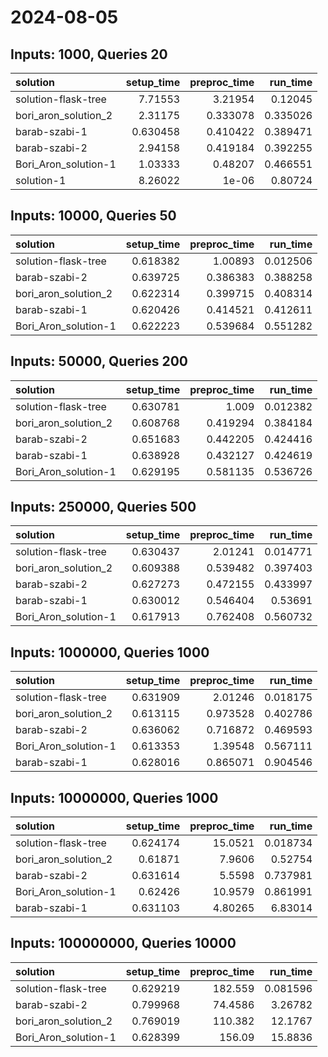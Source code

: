# 2024-08-05

## Inputs: 1000, Queries 20

| solution             |   setup_time |   preproc_time |   run_time |
|:---------------------|-------------:|---------------:|-----------:|
| solution-flask-tree  |     7.71553  |       3.21954  |   0.12045  |
| bori_aron_solution_2 |     2.31175  |       0.333078 |   0.335026 |
| barab-szabi-1        |     0.630458 |       0.410422 |   0.389471 |
| barab-szabi-2        |     2.94158  |       0.419184 |   0.392255 |
| Bori_Aron_solution-1 |     1.03333  |       0.48207  |   0.466551 |
| solution-1           |     8.26022  |       1e-06    |   0.80724  |

## Inputs: 10000, Queries 50

| solution             |   setup_time |   preproc_time |   run_time |
|:---------------------|-------------:|---------------:|-----------:|
| solution-flask-tree  |     0.618382 |       1.00893  |   0.012506 |
| barab-szabi-2        |     0.639725 |       0.386383 |   0.388258 |
| bori_aron_solution_2 |     0.622314 |       0.399715 |   0.408314 |
| barab-szabi-1        |     0.620426 |       0.414521 |   0.412611 |
| Bori_Aron_solution-1 |     0.622223 |       0.539684 |   0.551282 |

## Inputs: 50000, Queries 200

| solution             |   setup_time |   preproc_time |   run_time |
|:---------------------|-------------:|---------------:|-----------:|
| solution-flask-tree  |     0.630781 |       1.009    |   0.012382 |
| bori_aron_solution_2 |     0.608768 |       0.419294 |   0.384184 |
| barab-szabi-2        |     0.651683 |       0.442205 |   0.424416 |
| barab-szabi-1        |     0.638928 |       0.432127 |   0.424619 |
| Bori_Aron_solution-1 |     0.629195 |       0.581135 |   0.536726 |

## Inputs: 250000, Queries 500

| solution             |   setup_time |   preproc_time |   run_time |
|:---------------------|-------------:|---------------:|-----------:|
| solution-flask-tree  |     0.630437 |       2.01241  |   0.014771 |
| bori_aron_solution_2 |     0.609388 |       0.539482 |   0.397403 |
| barab-szabi-2        |     0.627273 |       0.472155 |   0.433997 |
| barab-szabi-1        |     0.630012 |       0.546404 |   0.53691  |
| Bori_Aron_solution-1 |     0.617913 |       0.762408 |   0.560732 |

## Inputs: 1000000, Queries 1000

| solution             |   setup_time |   preproc_time |   run_time |
|:---------------------|-------------:|---------------:|-----------:|
| solution-flask-tree  |     0.631909 |       2.01246  |   0.018175 |
| bori_aron_solution_2 |     0.613115 |       0.973528 |   0.402786 |
| barab-szabi-2        |     0.636062 |       0.716872 |   0.469593 |
| Bori_Aron_solution-1 |     0.613353 |       1.39548  |   0.567111 |
| barab-szabi-1        |     0.628016 |       0.865071 |   0.904546 |

## Inputs: 10000000, Queries 1000

| solution             |   setup_time |   preproc_time |   run_time |
|:---------------------|-------------:|---------------:|-----------:|
| solution-flask-tree  |     0.624174 |       15.0521  |   0.018734 |
| bori_aron_solution_2 |     0.61871  |        7.9606  |   0.52754  |
| barab-szabi-2        |     0.631614 |        5.5598  |   0.737981 |
| Bori_Aron_solution-1 |     0.62426  |       10.9579  |   0.861991 |
| barab-szabi-1        |     0.631103 |        4.80265 |   6.83014  |

## Inputs: 100000000, Queries 10000

| solution             |   setup_time |   preproc_time |   run_time |
|:---------------------|-------------:|---------------:|-----------:|
| solution-flask-tree  |     0.629219 |       182.559  |   0.081596 |
| barab-szabi-2        |     0.799968 |        74.4586 |   3.26782  |
| bori_aron_solution_2 |     0.769019 |       110.382  |  12.1767   |
| Bori_Aron_solution-1 |     0.628399 |       156.09   |  15.8836   |